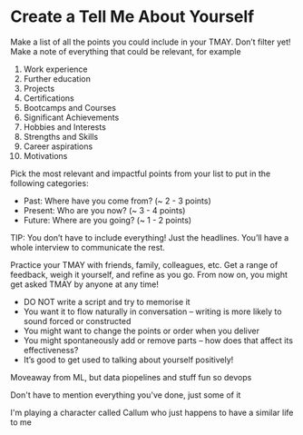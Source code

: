 # Create a Tell Me About Yourself
Make a list of all the points you could include in your TMAY.
Don’t filter yet! Make a note of everything that could be relevant, for example

1. Work experience
2. Further education
3. Projects
4. Certifications
1. Bootcamps and Courses
1. Significant Achievements
1. Hobbies and Interests
1. Strengths and Skills
1. Career aspirations
1. Motivations

Pick the most relevant and impactful points from your list to put in the following categories:

- Past: Where have you come from? (~ 2 - 3 points)
- Present: Who are you now? (~ 3 - 4 points)
- Future: Where are you going? (~ 1 - 2 points)

TIP: You don’t have to include everything! Just the headlines. You’ll have a whole interview to communicate the rest.

Practice your TMAY with friends, family, colleagues, etc. Get a range of feedback, weigh it yourself, and refine as you go. From now on, you might get asked TMAY by anyone at any time!

- DO NOT write a script and try to memorise it
- You want it to flow naturally in conversation – writing is more likely to sound forced or constructed
- You might want to change the points or order when you deliver
- You might spontaneously add or remove parts – how does that affect its effectiveness?
- It’s good to get used to talking about yourself positively!




Moveaway from ML, but data piopelines and stuff fun so devops


Don't have to mention everything you've done, just some of it




I'm playing a character called Callum who just happens to have a similar life to me